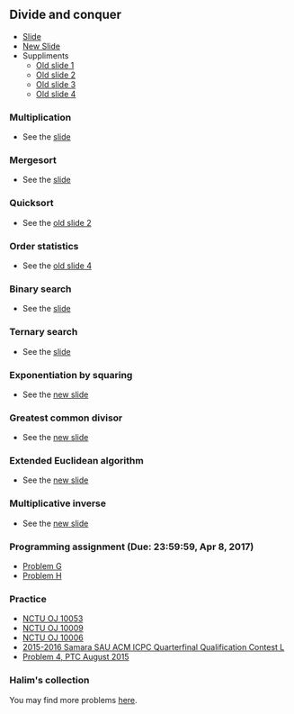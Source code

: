 ## Divide and conquer

+   [Slide](PSPT_lec10_dnc_ps.pdf)
+   [New Slide](lec04.pdf)
+   Suppliments
    +   [Old slide 1](ItoA_lec02_intro.pdf)
    +   [Old slide 2](ItoA_lec03_dnc.pdf)
    +   [Old slide 3](ItoA_lec06_sorting.pdf)
    +   [Old slide 4](ItoA_lec07_order_statistics.pdf)

### Multiplication

+   See the [slide](PSPT_lec10_dnc_ps.pdf)

### Mergesort

+   See the [slide](PSPT_lec10_dnc_ps.pdf)

### Quicksort

+   See the [old slide 2](ItoA_lec03_dnc.pdf)

### Order statistics

+   See the [old slide 4](ItoA_lec07_order_statistics.pdf)

### Binary search

+   See the [slide](PSPT_lec10_dnc_ps.pdf)

### Ternary search

+   See the [slide](PSPT_lec10_dnc_ps.pdf)

### Exponentiation by squaring

+   See the [new slide](lec04.pdf)

### Greatest common divisor

+   See the [new slide](lec04.pdf)

### Extended Euclidean algorithm

+   See the [new slide](lec04.pdf)

### Multiplicative inverse

+   See the [new slide](lec04.pdf)

### Programming assignment (Due: 23:59:59, Apr 8, 2017)

+	[Problem G](https://oj.nctu.me/groups/2/problems/10516/)
+	[Problem H](https://oj.nctu.me/groups/2/problems/10517/)

### Practice

+   [NCTU OJ 10053](https://oj.nctu.me/groups/2/problems/10053/)
+   [NCTU OJ 10009](https://oj.nctu.me/groups/1/problems/10009/)
+   [NCTU OJ 10006](https://oj.nctu.me/groups/1/problems/10006/)
+   [2015-2016 Samara SAU ACM ICPC Quarterfinal Qualification Contest L](http://codeforces.com/gym/100812/problem/L)
+   [Problem 4, PTC August 2015](http://140.116.249.152/e-Tutor/mod/programming/view.php?a=12508)

### Halim's collection

You may find more problems [here](https://uva.onlinejudge.org/index.php?option=com_onlinejudge&Itemid=8&category=660).
